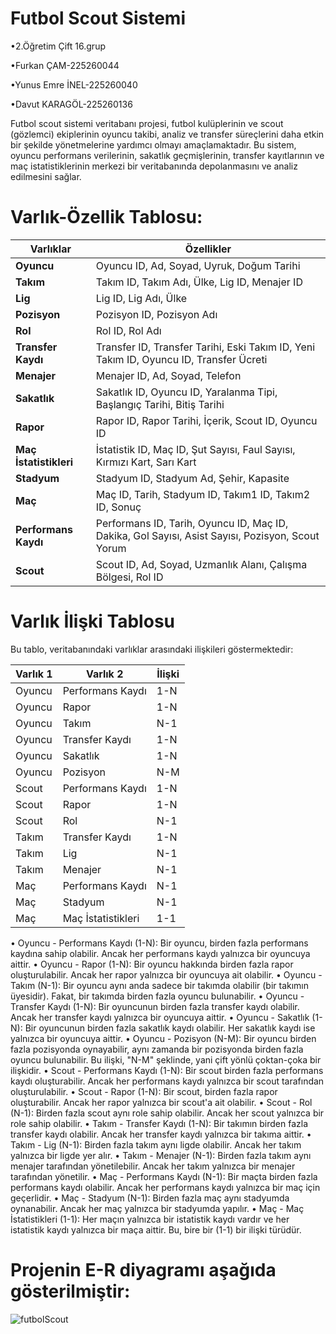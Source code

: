 # Futbol Scout Sistemi
•2.Öğretim Çift 16.grup

•Furkan ÇAM-225260044

•Yunus Emre İNEL-225260040

•Davut KARAGÖL-225260136

Futbol scout sistemi veritabanı projesi, futbol kulüplerinin ve scout (gözlemci) ekiplerinin oyuncu takibi, analiz ve transfer süreçlerini daha etkin bir şekilde yönetmelerine yardımcı olmayı amaçlamaktadır. Bu sistem, oyuncu performans verilerinin, sakatlık geçmişlerinin, transfer kayıtlarının ve maç istatistiklerinin merkezi bir veritabanında depolanmasını ve analiz edilmesini sağlar.

# Varlık-Özellik Tablosu:

| **Varlıklar**           | **Özellikler**                                                                                                      |
|-------------------------|----------------------------------------------------------------------------------------------------------------------|
| **Oyuncu**              | Oyuncu ID, Ad, Soyad, Uyruk, Doğum Tarihi                                                                          |
| **Takım**               | Takım ID, Takım Adı, Ülke, Lig ID, Menajer ID                                                                      |
| **Lig**                 | Lig ID, Lig Adı, Ülke                                                                                               |
| **Pozisyon**            | Pozisyon ID, Pozisyon Adı                                                                                           |
| **Rol**                 | Rol ID, Rol Adı                                                                                                     |
| **Transfer Kaydı**      | Transfer ID, Transfer Tarihi, Eski Takım ID, Yeni Takım ID, Oyuncu ID, Transfer Ücreti                               |
| **Menajer**             | Menajer ID, Ad, Soyad, Telefon                                                                                      |
| **Sakatlık**            | Sakatlık ID, Oyuncu ID, Yaralanma Tipi, Başlangıç Tarihi, Bitiş Tarihi                                             |
| **Rapor**               | Rapor ID, Rapor Tarihi, İçerik, Scout ID, Oyuncu ID                                                                 |
| **Maç İstatistikleri**  | İstatistik ID, Maç ID, Şut Sayısı, Faul Sayısı, Kırmızı Kart, Sarı Kart                                           |
| **Stadyum**             | Stadyum ID, Stadyum Ad, Şehir, Kapasite                                                                            |
| **Maç**                 | Maç ID, Tarih, Stadyum ID, Takım1 ID, Takım2 ID, Sonuç                                                             |
| **Performans Kaydı**    | Performans ID, Tarih, Oyuncu ID, Maç ID, Dakika, Gol Sayısı, Asist Sayısı, Pozisyon, Scout Yorum                   |
| **Scout**               | Scout ID, Ad, Soyad, Uzmanlık Alanı, Çalışma Bölgesi, Rol ID                                                       |

# Varlık İlişki Tablosu

Bu tablo, veritabanındaki varlıklar arasındaki ilişkileri göstermektedir:

| **Varlık 1** | **Varlık 2**           | **İlişki** |
|--------------|------------------------|------------|
| Oyuncu       | Performans Kaydı       | 1-N        |
| Oyuncu       | Rapor                  | 1-N        |
| Oyuncu       | Takım                  | N-1        |
| Oyuncu       | Transfer Kaydı         | 1-N        |
| Oyuncu       | Sakatlık               | 1-N        |
| Oyuncu       | Pozisyon               | N-M        |
| Scout        | Performans Kaydı       | 1-N        |
| Scout        | Rapor                  | 1-N        |
| Scout        | Rol                    | N-1        |
| Takım        | Transfer Kaydı         | 1-N        |
| Takım        | Lig                    | N-1        |
| Takım        | Menajer                | N-1        |
| Maç          | Performans Kaydı       | N-1        |
| Maç          | Stadyum                | N-1        |
| Maç          | Maç İstatistikleri     | 1-1        |

•  Oyuncu - Performans Kaydı (1-N): Bir oyuncu, birden fazla performans kaydına sahip olabilir. Ancak her performans kaydı yalnızca bir oyuncuya aittir.
•  Oyuncu - Rapor (1-N): Bir oyuncu hakkında birden fazla rapor oluşturulabilir. Ancak her rapor yalnızca bir oyuncuya ait olabilir.
•  Oyuncu - Takım (N-1): Bir oyuncu aynı anda sadece bir takımda olabilir (bir takımın üyesidir). Fakat, bir takımda birden fazla oyuncu bulunabilir.
•  Oyuncu - Transfer Kaydı (1-N): Bir oyuncunun birden fazla transfer kaydı olabilir. Ancak her transfer kaydı yalnızca bir oyuncuya aittir.
•  Oyuncu - Sakatlık (1-N): Bir oyuncunun birden fazla sakatlık kaydı olabilir. Her sakatlık kaydı ise yalnızca bir oyuncuya aittir.
•  Oyuncu - Pozisyon (N-M): Bir oyuncu birden fazla pozisyonda oynayabilir, aynı zamanda bir pozisyonda birden fazla oyuncu bulunabilir. Bu ilişki, "N-M" şeklinde, yani çift yönlü çoktan-çoka bir ilişkidir.
•  Scout - Performans Kaydı (1-N): Bir scout birden fazla performans kaydı oluşturabilir. Ancak her performans kaydı yalnızca bir scout tarafından oluşturulabilir.
•  Scout - Rapor (1-N): Bir scout, birden fazla rapor oluşturabilir. Ancak her rapor yalnızca bir scout'a ait olabilir.
•  Scout - Rol (N-1): Birden fazla scout aynı role sahip olabilir. Ancak her scout yalnızca bir role sahip olabilir.
•  Takım - Transfer Kaydı (1-N): Bir takımın birden fazla transfer kaydı olabilir. Ancak her transfer kaydı yalnızca bir takıma aittir.
•  Takım - Lig (N-1): Birden fazla takım aynı ligde olabilir. Ancak her takım yalnızca bir ligde yer alır.
•  Takım - Menajer (N-1): Birden fazla takım aynı menajer tarafından yönetilebilir. Ancak her takım yalnızca bir menajer tarafından yönetilir.
•  Maç - Performans Kaydı (N-1): Bir maçta birden fazla performans kaydı olabilir. Ancak her performans kaydı yalnızca bir maç için geçerlidir.
•  Maç - Stadyum (N-1): Birden fazla maç aynı stadyumda oynanabilir. Ancak her maç yalnızca bir stadyumda yapılır.
•  Maç - Maç İstatistikleri (1-1): Her maçın yalnızca bir istatistik kaydı vardır ve her istatistik kaydı yalnızca bir maça aittir. Bu, bire bir (1-1) bir ilişki türüdür.


# Projenin E-R diyagramı aşağıda gösterilmiştir:

![futbolScout](https://github.com/user-attachments/assets/914d655e-53b1-47dd-bc85-37760b1a11ae)

